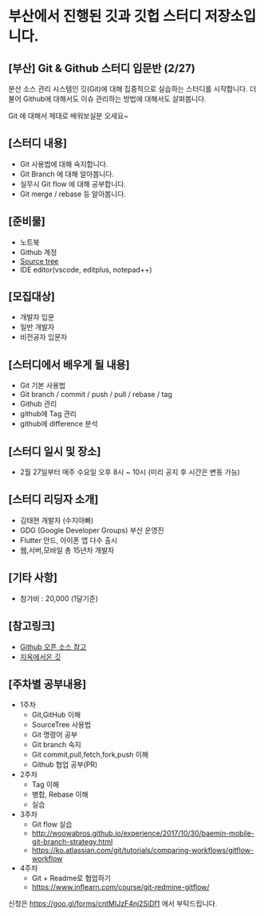 
# 부산에서 진행된 깃과 깃헙 스터디 저장소입니다.

## [부산] Git & Github 스터디 입문반 (2/27)

분산 소스 관리 시스템인 깃(Git)에 대해 집중적으로 실습하는 스터디를 시작합니다. 
더불어 Github에 대해서도 이슈 관리하는 방법에 대해서도 살펴봅니다. 

Git 에 대해서 제대로 배워보실분 오세요~

## [스터디 내용]
- Git 사용법에 대해 숙지합니다. 
- Git Branch 에 대해 알아봅니다. 
- 실무시 Git flow 에 대해 공부합니다. 
- Git merge / rebase 등 알아봅니다. 

## [준비물]
- 노트북
- Github 계정
- [Source tree](https://www.sourcetreeapp.com/)
- IDE editor(vscode, editplus, notepad++)
  

## [모집대상]
- 개발자 입문
- 일반 개발자
- 비전공자 입문자

## [스터디에서 배우게 될 내용]
- Git 기본 사용법
- Git branch / commit / push / pull / rebase / tag
- Github 관리
- github에 Tag 관리
- github에 difference 분석

## [스터디 일시 및 장소]
- 2월 27일부터 매주 수요일 오후 8시 ~ 10시 (미리 공지 후 시간은 변동 가능)

## [스터디 리딩자 소개]
- 김태현 개발자 (수지아빠)
- GDG (Google Developer Groups) 부산 운영진
- Flutter 안드, 아이폰 앱 다수 출시
- 웹,서버,모바일 총 15년차 개발자

## [기타 사항]
- 참가비 : 20,000 (1달기준)

## [참고링크]
- [Github 오픈 소스 참고](https://www.slideshare.net/jangbi882/git-71791911?from_action=save)
- [지옥에서온 깃](https://www.inflearn.com/course/%EC%A7%80%EC%98%A5%EC%97%90%EC%84%9C-%EC%98%A8-git/)

## [주차별 공부내용]
- 1주차
  - Git,GitHub 이해
  - SourceTree 사용법
  - Git 명령어 공부
  - Git branch 숙지
  - Git commit,pull,fetch,fork,push 이해
  - Github 협업 공부(PR)
- 2주차
  - Tag 이해
  - 병합, Rebase 이해
  - 실습
- 3주차
  - Git flow 실습
  - http://woowabros.github.io/experience/2017/10/30/baemin-mobile-git-branch-strategy.html
  - https://ko.atlassian.com/git/tutorials/comparing-workflows/gitflow-workflow
- 4주차
  - Git + Readme로 협업하기 
  - https://www.inflearn.com/course/git-redmine-gitflow/
  
  

신청은 https://goo.gl/forms/cntMIJzF4nj2SiDf1 에서 부탁드립니다. 
